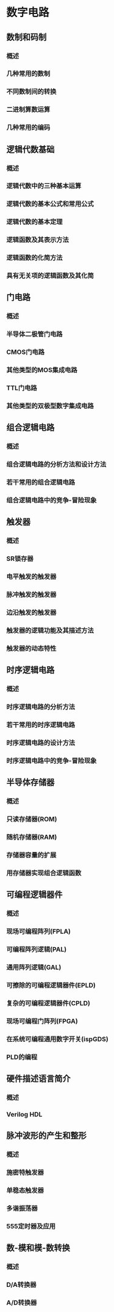 # 数字电路

## 数制和码制

### 概述

### 几种常用的数制

### 不同数制间的转换

### 二进制算数运算

### 几种常用的编码

## 逻辑代数基础

### 概述

### 逻辑代数中的三种基本运算

### 逻辑代数的基本公式和常用公式

### 逻辑代数的基本定理

### 逻辑函数及其表示方法

### 逻辑函数的化简方法

### 具有无关项的逻辑函数及其化简

## 门电路

### 概述

### 半导体二极管门电路

### CMOS门电路

### 其他类型的MOS集成电路

### TTL门电路

### 其他类型的双极型数字集成电路

## 组合逻辑电路

### 概述

### 组合逻辑电路的分析方法和设计方法

### 若干常用的组合逻辑电路

### 组合逻辑电路中的竞争-冒险现象

## 触发器

### 概述

### SR锁存器

### 电平触发的触发器

### 脉冲触发的触发器

### 边沿触发的触发器

### 触发器的逻辑功能及其描述方法

### 触发器的动态特性

## 时序逻辑电路

### 概述

### 时序逻辑电路的分析方法

### 若干常用的时序逻辑电路

### 时序逻辑电路的设计方法

### 时序逻辑电路中的竞争-冒险现象

## 半导体存储器

### 概述

### 只读存储器(ROM)

### 随机存储器(RAM)

### 存储器容量的扩展

### 用存储器实现组合逻辑函数

## 可编程逻辑器件

### 概述

### 现场可编程阵列(FPLA)

### 可编程阵列逻辑(PAL)

### 通用阵列逻辑(GAL)

### 可擦除的可编程逻辑器件(EPLD)

### 复杂的可编程逻辑器件(CPLD)

### 现场可编程门阵列(FPGA)

### 在系统可编程通用数字开关(ispGDS)

### PLD的编程

## 硬件描述语言简介

### 概述

### Verilog HDL

## 脉冲波形的产生和整形

### 概述

### 施密特触发器

### 单稳态触发器

### 多谐振荡器

### 555定时器及应用

## 数-模和模-数转换

### 概述

### D/A转换器

### A/D转换器



